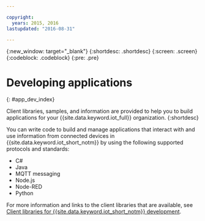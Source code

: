 ```yaml
---

copyright:
  years: 2015, 2016
lastupdated: "2016-08-31"

---
```


{:new_window: target="_blank"}
{:shortdesc: .shortdesc}
{:screen: .screen}
{:codeblock: .codeblock}
{:pre: .pre}

# Developing applications
{: #app_dev_index}

Client libraries, samples, and information are provided to help you to build applications for your {{site.data.keyword.iot_full}} organization.
{:shortdesc}

You can write code to build and manage applications that interact with and use information from connected devices in {{site.data.keyword.iot_short_notm}} by using the following supported protocols and standards:

- C#
- Java
- MQTT messaging
- Node.js
- Node-RED
- Python

For more information and links to the client libraries that are available, see [Client libraries for {{site.data.keyword.iot_short_notm}} development](../iot_platform_client_lib.html).

